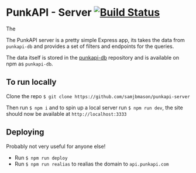 # PunkAPI - Server [![Build Status](https://travis-ci.org/samjbmason/punkapi-server.svg?branch=master)](https://travis-ci.org/samjbmason/punkapi-server)

The

The PunkAPI server is a pretty simple Express app, its takes the data from `punkapi-db` and provides a set of filters and endpoints for the queries.

The data itself is stored in the [punkapi-db](https://github.com/samjbmason/punkapi-db) repository and is available on npm as `punkapi-db`.

## To run locally
Clone the repo `$ git clone https://github.com/samjbmason/punkapi-server`

Then run `$ npm i` and to spin up a local server run `$ npm run dev`, the site should now be available at `http://localhost:3333`

## Deploying
Probably not very useful for anyone else!

- Run `$ npm run deploy`
- Run `$ npm run realias` to realias the domain to `api.punkapi.com`
